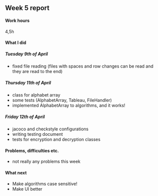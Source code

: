 ## Week 5 report

#### Work hours
4,5h

#### What I did
##### Tuesday 9th of April
- fixed file reading (files with spaces and row changes can be read and they are read to the end)

##### Thursday 11th of April
- class for alphabet array
- some tests (AlphabetArray, Tableau, FileHandler)
- implemented AlphabetArray to algorithms, and it works!

##### Friday 12th of April
- jacoco and checkstyle configurations
- writing testing document
- tests for encryption and decryption classes

#### Problems, difficulties etc.
- not really any problems this week

#### What next
- Make algorithms case sensitive!
- Make UI better

